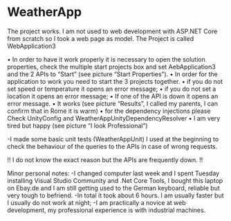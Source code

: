 # WeatherApp

The project works. 
I am not used to web development with ASP.NET Core from scratch so I took a web page as model.
The Project is called WebApplication3

•	In order to have it work properly it is necessary to open the solution properties, check the multiple start projects box and set AebApplication3 and the 2 APIs  to “Start” (see picture “Start Properties”).
•	 In order for the application to work you need to start the 3 projects together. 
•	if you do not set speed or temperature it opens an error message; 
•	if you do not set a location it opens an error message; 
•	If one of the API is down it opens an error message.
•	It works (see picture “Results”, I called my parents, I can confirm that in Rome it is warm) 
•	for the dependency injections please  Check UnityConfig and WeatherAppUnityDependencyResolver
•	I am very tired but happy (see picture “I look Professional”)




-I made some basic unit tests (WeatherAppUnit) I used at the beginning to check the behaviour of the queries to the APIs in case of wrong requests.

!! I do not know the exact reason but the APIs are frequently down. !!


Minor personal notes:
 -I changed computer last week and I spent Tuesday installing Visual Studio Community and .Net Core Tools, I bought this laptop on Ebay.de and I am still getting used to the German keyboard, reliable but very tough to befriend.
 -In total it took about 6 hours. I am usually faster but I usually do not work at night; -I am practically a novice at web development, my professional experience is with industrial machines.

